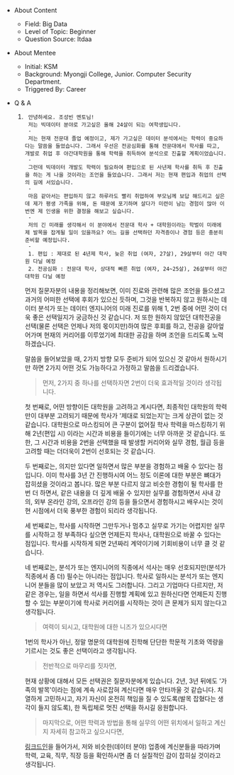 - About Content
    - Field: Big Data
    - Level of Topic: Beginner
    - Question Source: Itdaa

- About Mentee
    - Initial: KSM
    - Background: Myongji College, Junior. Computer Security Department.
    - Triggered By: Career

- Q & A
    1. ```
        안녕하세요. 조성빈 멘토님!
        저는 빅데이터 분야로 가고싶은 올해 24살이 되는 여학생입니다.
        -
        저는 현재 전문대 졸업 예정이고, 제가 가고싶은 데이터 분석에서는 학력이 중요하다는 말씀을 들었습니다. 그래서 우선은 전공심화를 통해 전문대에서 학사를 따고, 개발로 취업 후 야간대학원을 통해 학력을 취득하여 분석으로 진출할 계획이었습니다.
        -
        그런데 빅데이터 개발도 학력이 필요하여 편입으로 된 사년제 학사를 취득 후 진출을 하는 게 나을 것이라는 조언을 들었습니다. 그래서 저는 현재 편입과 취업의 선택의 길에 서있습니다.
        -
        마음 같아서는 편입하지 않고 하루라도 빨리 취업하여 부모님께 보답 해드리고 싶은데 제가 평생 가족을 위해, 돈 때문에 포기하며 살다가 미련이 남는 경험이 많아 이번엔 제 인생을 위한 결정을 해보고 싶습니다.
        -
        저의 긴 미래를 생각해서 이 분야에서 전문대 학사 + 대학원이라는 학벌이 미래에 제 발목을 잡게될 일이 있을까요? 어느 길을 선택하던 자격증이나 경험 등은 충분히 준비할 예정입니다.
        -
        1. 편입 : 제대로 된 4년제 학사, 늦은 취업 (여자, 27살), 29살부터 야간 대학원 다닐 예정
        2. 전공심화 : 전문대 학사, 상대적 빠른 취업 (여자, 24~25살), 26살부터 야간 대학원 다닐 예정
        ```

       먼저 질문자분의 내용을 정리해보면, 이미 진로와 관련해 많은 조언을 들으셨고 과거의 어떠한 선택에 후회가 있으신 듯하며, 그것을
       반복하지 않고 원하시는 데이터 분석가 또는 데이터 엔지니어의 미래 진로를 위해 1, 2번 중에 어떤 것이 더욱 좋은 선택일지가
       궁금하신 것 같습니다. 저 또한 원하지 않았던 대학전공을 선택(물론 선택은 언제나 저의 몫이지만)하여 많은 후회를 하고, 전공을
       갈아엎어가며 현재의 커리어를 이루었기에 최대한 공감을 하며 조언을 드리도록 노력하겠습니다.

       말씀을 들어보았을 때, 2가지 방향 모두 준비가 되어 있으신 것 같아서 원하시기만 하면 2가지 어떤 것도 가능하다고 가정하고 말씀을
       드리겠습니다.

       > 먼저, 2가지 중 하나를 선택하자면 2번이 더욱 효과적일 것이라 생각됩니다.

       첫 번째로, 어떤 방향이든 대학원을 고려하고 계시다면, 최종적인 대학원의 학력만이 대부분 고려되기 때문에 학사가 '제대로
       되었는지'는 크게 상관이 없는 것 같습니다. 대학원으로 마스킹되어 큰 구분이 없어질 학사 학력을 마스킹하기 위해 2년(편입 시)
       이라는 시간과 비용을 들이기에는 너무 아까운 것 같습니다. 또한, 그 시간과 비용을 2번을 선택했을 때 발생할 커리어와 실무 경험,
       월급 등을 고려할 때는 더더욱이 2번이 선호되는 것 같습니다.

       두 번째로는, 의지만 있다면 일하면서 많은 부분을 경험하고 배울 수 있다는 점입니다. 이미 학사를 3년 간 진행하시여 어느 정도
       이론에 대한 부분은 뼈대가 잡히셨을 것이라고 봅니다. 많은 부분 다르지 않고 비슷한 경험이 될 학사를 한 번 더 하면서, 같은
       내용을 더 깊게 배울 수 있지만 실무를 경험하면서 사내 강의, 외부 온라인 강의, 오프라인 강의 등을 들으면서 경험하시고 배우시는
       것이 현 시점에서 더욱 풍부한 경험이 되리라 생각됩니다.

       세 번째로는, 학사를 시작하면 그만두거나 멈추고 실무로 가기는 어렵지만 실무를 시작하고 정 부족하다 싶으면 언제든지 학사나,
       대학원으로 바꿀 수 있다는 점입니다. 학사를 시작하게 되면 2년짜리 계약이기에 기회비용이 너무 클 것 같습니다.

       네 번째로는, 분석가 또는 엔지니어의 직종에서 석사는 매우 선호되지만(분석가 직종에서 좀 더) 필수는 아니라는 점입니다. 학사로
       일하시는 분석가 또는 엔지니어 분들을 많이 보았고 저 역시도 그러합니다. 그리고 기업마다 다르지만, 저 같은 경우는, 일을 하면서
       석사를 진행할 계획에 있고 원하신다면 언제든지 진행할 수 있는 부분이기에 학사로 커리어를 시작하는 것이 큰 문제가 되지 않는다고
       생각됩니다.

       > 여력이 되시고, 대학원에 대한 니즈가 있으시다면

       1번의 학사가 아닌, 정말 명문의 대학원에 진학해 단단한 학문적 기초와 역량을 기르시는 것도 좋은 선택이라고 생각됩니다.

       > 전반적으로 마무리를 짓자면,

       현재 상황에 대해서 모든 선택권은 질문자분에게 있습니다. 2년, 3년 뒤에도 '가족의 발목'이라는 점에 계속 사로잡혀 계신다면 매우
       안타까울 것 같습니다. 치열하게 고민하시고, 자기 자신이 온전히 책임을 질 수 있도록(발목 잡혔다는 생각이 들지 않도록), 한
       독립체로 멋진 선택을 하시길 응원합니다.

       > 마지막으로, 어떤 학력과 방법을 통해 실무의 어떤 위치에서 일하고 계신지 자세히 참고하고 싶으시다면,

       [링크드인](https://www.linkedin.com/in/kaden-sungbin-cho-a06ba2159/)을 들어가서,
       저와 비슷한(데이터 분야) 업종에 계신분들을 따라가며 학력, 교육, 직무, 직장 등을 확인하시면 좀 더 실질적인 감이 잡히실
       것이라고 생각됩니다. 
